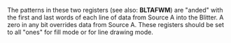 The patterns in these two registers (see also: **BLTAFWM**)
are "anded" with the first and last words of each line of data
from Source A into the Blitter. A zero in any bit overrides
data from Source A. These registers should be set to all
"ones" for fill mode or for line drawing mode.